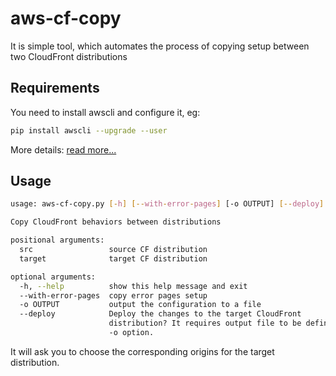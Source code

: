 # aws-cf-copy
It is simple tool, which automates the process of copying setup between two CloudFront distributions

## Requirements
You need to install awscli and configure it, eg:
```bash
pip install awscli --upgrade --user
```
More details: [read more...](https://docs.aws.amazon.com/cli/latest/userguide/installing.html)

## Usage
```bash
usage: aws-cf-copy.py [-h] [--with-error-pages] [-o OUTPUT] [--deploy] src target

Copy CloudFront behaviors between distributions

positional arguments:
  src                 source CF distribution
  target              target CF distribution

optional arguments:
  -h, --help          show this help message and exit
  --with-error-pages  copy error pages setup
  -o OUTPUT           output the configuration to a file
  --deploy            Deploy the changes to the target CloudFront
                      distribution? It requires output file to be defined in
                      -o option.
```
It will ask you to choose the corresponding origins for the target distribution. 